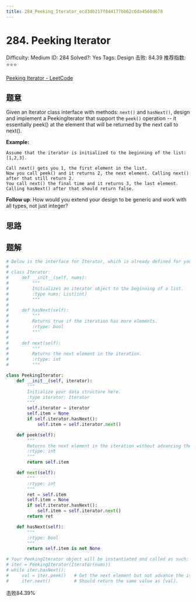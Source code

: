 ```yaml
---
title: 284_Peeking_Iterator_ecd3db217f844177bb62c6da4560d678
---
```


# 284. Peeking Iterator

Difficulty: Medium
ID: 284
Solved?: Yes
Tags: Design
击败: 84.39
推荐指数: ⭐⭐⭐

[Peeking Iterator - LeetCode](https://leetcode.com/problems/peeking-iterator/)

## 题意

Given an Iterator class interface with methods: `next()` and `hasNext()`, design and implement a PeekingIterator that support the `peek()` operation -- it essentially peek() at the element that will be returned by the next call to next().

**Example:**

```
Assume that the iterator is initialized to the beginning of the list: [1,2,3].

Call next() gets you 1, the first element in the list.
Now you call peek() and it returns 2, the next element. Calling next() after that still return 2. 
You call next() the final time and it returns 3, the last element. 
Calling hasNext() after that should return false.

```

**Follow up**: How would you extend your design to be generic and work with all types, not just integer?

## 思路

## 题解

```python
# Below is the interface for Iterator, which is already defined for you.
#
# class Iterator:
#     def __init__(self, nums):
#         """
#         Initializes an iterator object to the beginning of a list.
#         :type nums: List[int]
#         """
#
#     def hasNext(self):
#         """
#         Returns true if the iteration has more elements.
#         :rtype: bool
#         """
#
#     def next(self):
#         """
#         Returns the next element in the iteration.
#         :rtype: int
#         """

class PeekingIterator:
    def __init__(self, iterator):
        """
        Initialize your data structure here.
        :type iterator: Iterator
        """
        self.iterator = iterator
        self.item = None
        if self.iterator.hasNext():
            self.item = self.iterator.next()

    def peek(self):
        """
        Returns the next element in the iteration without advancing the iterator.
        :rtype: int
        """
        return self.item

    def next(self):
        """
        :rtype: int
        """
        ret = self.item
        self.item = None
        if self.iterator.hasNext():
            self.item = self.iterator.next()
        return ret

    def hasNext(self):
        """
        :rtype: bool
        """
        return self.item is not None

# Your PeekingIterator object will be instantiated and called as such:
# iter = PeekingIterator(Iterator(nums))
# while iter.hasNext():
#     val = iter.peek()   # Get the next element but not advance the iterator.
#     iter.next()         # Should return the same value as [val].
```

击败84.39%